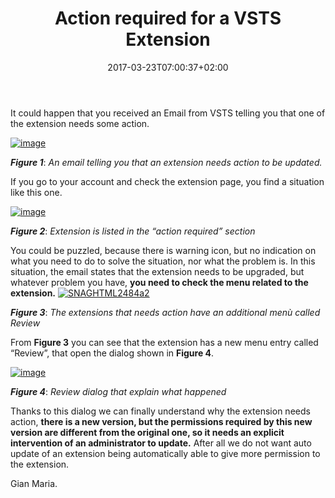 ﻿---
title: "Action required for a VSTS Extension"
description: ""
date: 2017-03-23T07:00:37+02:00
draft: false
tags: [Tfs]
categories: [Team Foundation Server]
---
It could happen that you received an Email from VSTS telling you that one of the extension needs some action.

[![image](http://www.codewrecks.com/blog/wp-content/uploads/2017/03/image_thumb.png "image")](http://www.codewrecks.com/blog/wp-content/uploads/2017/03/image.png)

 ***Figure 1***: *An email telling you that an extension needs action to be updated.*

If you go to your account and check the extension page, you find a situation like this one.

[![image](http://www.codewrecks.com/blog/wp-content/uploads/2017/03/image_thumb-1.png "image")](http://www.codewrecks.com/blog/wp-content/uploads/2017/03/image-1.png)

 ***Figure 2***: *Extension is listed in the “action required” section*

You could be puzzled, because there is warning icon, but no indication on what you need to do to solve the situation, nor what the problem is. In this situation, the email states that the extension needs to be upgraded, but whatever problem you have, **you need to check the menu related to the extension.** [![SNAGHTML2484a2](http://www.codewrecks.com/blog/wp-content/uploads/2017/03/SNAGHTML2484a2_thumb.png "SNAGHTML2484a2")](http://www.codewrecks.com/blog/wp-content/uploads/2017/03/SNAGHTML2484a2.png)

 ***Figure 3***: *The extensions that needs action have an additional menù called Review*

From  **Figure 3** you can see that the extension has a new menu entry called “Review”, that open the dialog shown in  **Figure 4**.

[![image](http://www.codewrecks.com/blog/wp-content/uploads/2017/03/image_thumb-2.png "image")](http://www.codewrecks.com/blog/wp-content/uploads/2017/03/image-2.png)

 ***Figure 4***: *Review dialog that explain what happened*

Thanks to this dialog we can finally understand why the extension needs action,  **there is a new version, but the permissions required by this new version are different from the original one, so it needs an explicit intervention of an administrator to update.** After all we do not want auto update of an extension being automatically able to give more permission to the extension.

Gian Maria.
